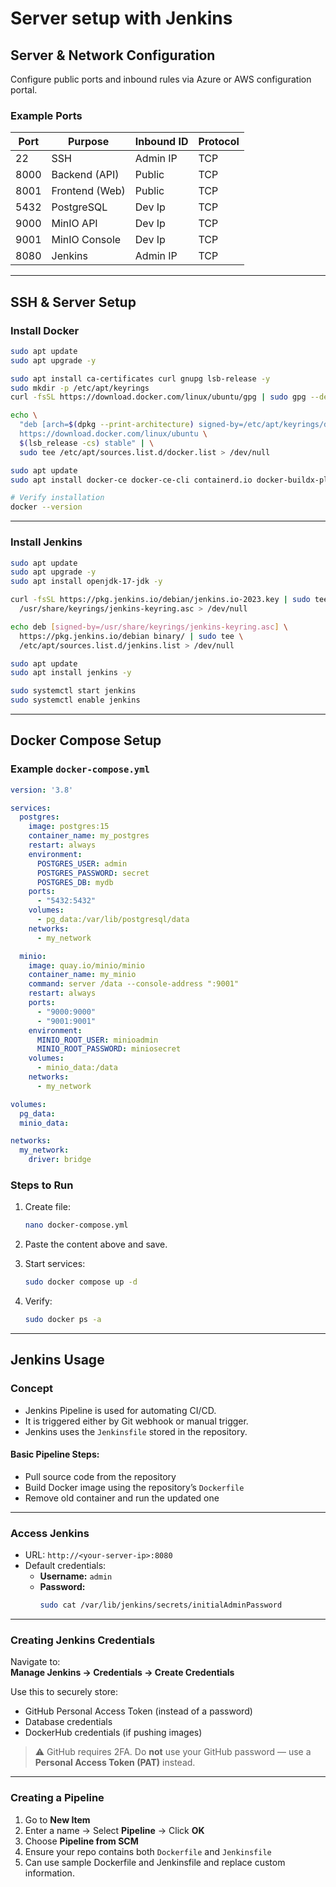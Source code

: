 
# Server setup with Jenkins

## Server & Network Configuration

Configure public ports and inbound rules via Azure or AWS configuration portal.

### Example Ports
| Port | Purpose         | Inbound ID | Protocol |
|------|------------------|------------|----------|
| 22   | SSH              | Admin IP       | TCP      |
| 8000 | Backend (API)    | Public       | TCP      |
| 8001 | Frontend (Web)   | Public       | TCP      |
| 5432 | PostgreSQL       | Dev Ip       | TCP      |
| 9000 | MinIO API        | Dev Ip       | TCP      |
| 9001 | MinIO Console    | Dev Ip       | TCP      |
| 8080 | Jenkins          | Admin IP       | TCP      |

---

## SSH & Server Setup

### Install Docker

```bash
sudo apt update
sudo apt upgrade -y

sudo apt install ca-certificates curl gnupg lsb-release -y
sudo mkdir -p /etc/apt/keyrings
curl -fsSL https://download.docker.com/linux/ubuntu/gpg | sudo gpg --dearmor -o /etc/apt/keyrings/docker.gpg

echo \
  "deb [arch=$(dpkg --print-architecture) signed-by=/etc/apt/keyrings/docker.gpg] \
  https://download.docker.com/linux/ubuntu \
  $(lsb_release -cs) stable" | \
  sudo tee /etc/apt/sources.list.d/docker.list > /dev/null

sudo apt update
sudo apt install docker-ce docker-ce-cli containerd.io docker-buildx-plugin docker-compose-plugin -y

# Verify installation
docker --version
```

---

### Install Jenkins

```bash
sudo apt update
sudo apt upgrade -y
sudo apt install openjdk-17-jdk -y
```

```bash
curl -fsSL https://pkg.jenkins.io/debian/jenkins.io-2023.key | sudo tee \
  /usr/share/keyrings/jenkins-keyring.asc > /dev/null

echo deb [signed-by=/usr/share/keyrings/jenkins-keyring.asc] \
  https://pkg.jenkins.io/debian binary/ | sudo tee \
  /etc/apt/sources.list.d/jenkins.list > /dev/null

sudo apt update
sudo apt install jenkins -y

sudo systemctl start jenkins
sudo systemctl enable jenkins
```

---

## Docker Compose Setup

### Example `docker-compose.yml`

```yaml
version: '3.8'

services:
  postgres:
    image: postgres:15
    container_name: my_postgres
    restart: always
    environment:
      POSTGRES_USER: admin
      POSTGRES_PASSWORD: secret
      POSTGRES_DB: mydb
    ports:
      - "5432:5432"
    volumes:
      - pg_data:/var/lib/postgresql/data
    networks:
      - my_network

  minio:
    image: quay.io/minio/minio
    container_name: my_minio
    command: server /data --console-address ":9001"
    restart: always
    ports:
      - "9000:9000"
      - "9001:9001"
    environment:
      MINIO_ROOT_USER: minioadmin
      MINIO_ROOT_PASSWORD: miniosecret
    volumes:
      - minio_data:/data
    networks:
      - my_network

volumes:
  pg_data:
  minio_data:

networks:
  my_network:
    driver: bridge
```

### Steps to Run

1. Create file:
   ```bash
   nano docker-compose.yml
   ```

2. Paste the content above and save.

3. Start services:
   ```bash
   sudo docker compose up -d
   ```

4. Verify:
   ```bash
   sudo docker ps -a
   ```

---

## Jenkins Usage

### Concept

- Jenkins Pipeline is used for automating CI/CD.
- It is triggered either by Git webhook or manual trigger.
- Jenkins uses the `Jenkinsfile` stored in the repository.

#### Basic Pipeline Steps:
- Pull source code from the repository
- Build Docker image using the repository’s `Dockerfile`
- Remove old container and run the updated one

---

### Access Jenkins

- URL: `http://<your-server-ip>:8080`
- Default credentials:
  - **Username:** `admin`
  - **Password:** 
    ```bash
    sudo cat /var/lib/jenkins/secrets/initialAdminPassword
    ```

---

### Creating Jenkins Credentials

Navigate to:  
**Manage Jenkins → Credentials → Create Credentials**

Use this to securely store:
- GitHub Personal Access Token (instead of a password)
- Database credentials
- DockerHub credentials (if pushing images)

> ⚠️ GitHub requires 2FA. Do **not** use your GitHub password — use a **Personal Access Token (PAT)** instead.

---

### Creating a Pipeline

1. Go to **New Item**
2. Enter a name → Select **Pipeline** → Click **OK**
3. Choose **Pipeline from SCM**
4. Ensure your repo contains both `Dockerfile` and `Jenkinsfile`
5. Can use sample Dockerfile and Jenkinsfile and replace custom information.
